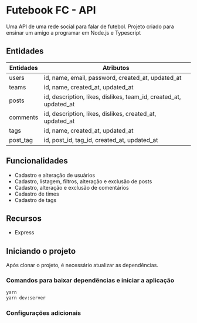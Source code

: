 # Futebook FC - API

Uma API de uma rede social para falar de futebol.
Projeto criado para ensinar um amigo a programar em Node.js e Typescript

## Entidades

| Entidades | Atributos |
| - | - |
| users | id, name, email, password, created_at, updated_at |
| teams | id, name, created_at, updated_at |
| posts | id, description, likes, dislikes, team_id, created_at, updated_at |
| comments | id, description, likes, dislikes, created_at, updated_at |
| tags | id, name, created_at, updated_at |
| post_tag | id, post_id, tag_id, created_at, updated_at |

## Funcionalidades

- Cadastro e alteração de usuários
- Cadastro, listagem, filtros, alteração e exclusão de posts
- Cadastro, alteração e exclusão de comentários
- Cadastro de times
- Cadastro de tags

## Recursos

- Express

## Iniciando o projeto

Após clonar o projeto, é necessário atualizar as dependências.

### Comandos para baixar dependências e iniciar a aplicação

```bash
yarn
yarn dev:server
```

### Configurações adicionais

